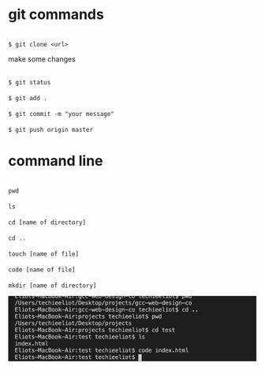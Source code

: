 # git commands

``` git

$ git clone <url>

```

make some changes

``` git

$ git status

$ git add .

$ git commit -m "your message"

$ git push origin master

```

# command line

```

pwd

ls

cd [name of directory]

cd .. 

touch [name of file]

code [name of file]

mkdir [name of directory]

```

![Website showed how to input an image with a link, but not sure about how to get links for the images in the doc](/img/ss.png)